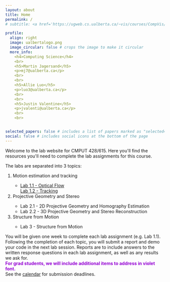 ```yaml
---
layout: about
title: Home
permalink: /
# subtitle: <a href='https://ugweb.cs.ualberta.ca/~vis/courses/CompVis/'>Back to course website</a>

profile:
  align: right
  image: ualbertalogo.png
  image_circular: false # crops the image to make it circular
  more_info: 
    <h4>Computing Science</h4>
    <br>
    <h5>Martin Jagersand</h5>
    <p>mj7@ualberta.ca</p>
    <br>
    <br>
    <h5>Allie Luo</h5>
    <p>luo3@ualberta.ca</p>
    <br>
    <br>
    <h5>Justin Valentine</h5>
    <p>jvalenti@ualberta.ca</p>
    <br>
    <br>


selected_papers: false # includes a list of papers marked as "selected={true}"
social: false # includes social icons at the bottom of the page
---
```


Welcome to the lab website for CMPUT 428/615. Here you'll find the resources you'll need to complete the lab assignments for this course.

The labs are separated into 3 topics: 
<ol>
  <li>Motion estimation and tracking</li>
  <ul>
    <li>
    <a href= '{{ '/opticalflow' | relative_url }}'>Lab 1.1 - Optical Flow</a>
    </li>
    <a href= '{{ '/tracking' | relative_url }}'>Lab 1.2 - Tracking</a>
  </ul>
  <li>Projective Geometry and Stereo</li>
  <ul>
    <li>Lab 2.1 - 2D Projective Geometry and Homography Estimation</li>
    <li>Lab 2.2 - 3D Projective Geometry and Stereo Reconstruction</li>
  </ul>
  <li>Structure from Motion</li>
  <ul>
    <li>Lab 3 - Structure from Motion</li>
  </ul>
</ol>
You will be given one week to complete each lab assignment (e.g. Lab 1.1). Following the completion of each topic, you will submit a report and demo your code in the next lab session.
Reports are to include answers to the written response questions in each lab assignment, as well as any results we ask for.<br>
<strong><font color ='DarkViolet'>For grad students, we will include additional items to address in violet font.</font></strong>
<br>
See the <a href='https://ugweb.cs.ualberta.ca/~vis/courses/CompVis/calendar.htm' target="_self">calendar</a> for submission deadlines. <!--We also encourage you to join the course <a href='https://discord.gg/jjkNU8SGwP'>discord</a> for discussion and assistance.-->
<br>
<br>

<!-- 
<meta http-equiv="Cache-Control" content="no-cache">
<meta http-equiv="Pragma" content="no-cache">
<meta http-equiv="Expires" content="Thu, 01 Jan 1970 00:00:00 GMT"> -->